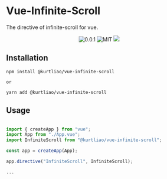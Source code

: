 # Vue-Infinite-Scroll

The directive of infinite-scroll for vue.

<div align="center">
<img src="https://img.shields.io/npm/v/@kurtliao/vue-infinite-scroll?style=for-the-badge" alt="0.0.1"/>
<img src="https://img.shields.io/npm/l/@kurtliao/vue-infinite-scroll?style=for-the-badge" alt="MIT" />

<img src="https://img.shields.io/bundlephobia/min/@kurtliao/vue-infinite-scroll?style=for-the-badge" />

</div>

## Installation

```
npm install @kurtliao/vue-infinite-scroll

or

yarn add @kurtliao/vue-infinite-scroll
```

## Usage

```js

import { createApp } from "vue";
import App from "./App.vue";
import InfiniteScroll from "@kurtliao/vue-infinite-scroll";

const app = createApp(App);

app.directive("InfiniteScroll", InfiniteScroll);

...
```
